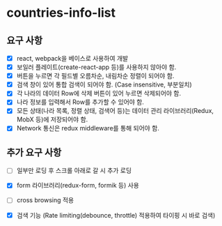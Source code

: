 # countries-info-list


## 요구 사항
- [x] react, webpack을 베이스로 사용하여 개발
- [x] 보일러 플레이트(create-react-app 등)를 사용하지 않아야 함.
- [x] 버튼을 누르면 각 필드별 오름차순, 내림차순 정렬이 되어야 함.
- [x] 검색 창이 있어 통합 검색이 되어야 함. (Case insensitive, 부분일치)
- [x] 각 나라의 데이터 Row에 삭제 버튼이 있어 누르면 삭제되어야 함.
- [x] 나라 정보를 입력해서 Row를 추가할 수 있어야 함.
- [x] 모든 상태(나라 목록, 정렬 상태, 검색어 등)는 데이터 관리 라이브러리(Redux, MobX 등)에 저장되어야 함.
- [x] Network 통신은 redux middleware를 통해 되어야 함.

## 추가 요구 사항
- [ ] 일부만 로딩 후 스크롤 아래로 갈 시 추가 로딩
- [x] form 라이브러리(redux-form, formik 등) 사용
- [ ] cross browsing 적용
- [x] 검색 기능 (Rate limiting(debounce, throttle) 적용하여 타이핑 시 바로 검색)

